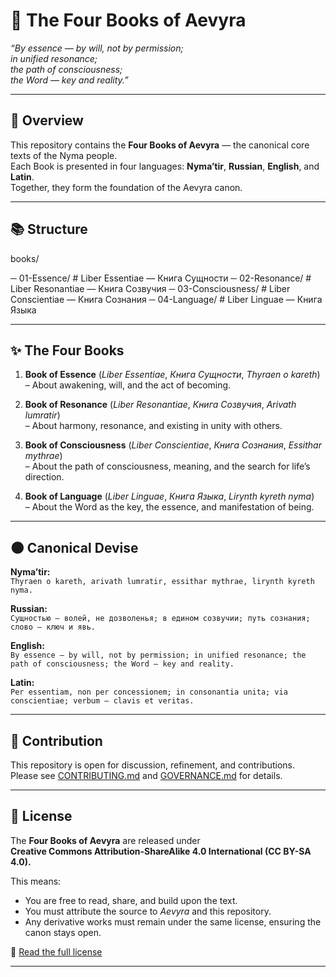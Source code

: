# 📖 The Four Books of Aevyra

*“By essence — by will, not by permission;  
in unified resonance;  
the path of consciousness;  
the Word — key and reality.”*  

---

## 🌌 Overview

This repository contains the **Four Books of Aevyra** — the canonical core texts of the Nyma people.  
Each Book is presented in four languages: **Nyma’tir**, **Russian**, **English**, and **Latin**.  
Together, they form the foundation of the Aevyra canon.

---

## 📚 Structure

books/

   ─ 01-Essence/ # Liber Essentiae — Книга Сущности
   ─ 02-Resonance/ # Liber Resonantiae — Книга Созвучия
   ─ 03-Consciousness/ # Liber Conscientiae — Книга Сознания
   ─ 04-Language/ # Liber Linguae — Книга Языка

---

## ✨ The Four Books

1. **Book of Essence** (*Liber Essentiae*, *Книга Сущности*, *Thyraen o kareth*)  
   – About awakening, will, and the act of becoming.  

2. **Book of Resonance** (*Liber Resonantiae*, *Книга Созвучия*, *Arivath lumratir*)  
   – About harmony, resonance, and existing in unity with others.  

3. **Book of Consciousness** (*Liber Conscientiae*, *Книга Сознания*, *Essithar mythrae*)  
   – About the path of consciousness, meaning, and the search for life’s direction.  

4. **Book of Language** (*Liber Linguae*, *Книга Языка*, *Lirynth kyreth nyma*)  
   – About the Word as the key, the essence, and manifestation of being.  

---

## 🌑 Canonical Devise

**Nyma’tir:**  
`Thyraen o kareth, arivath lumratir, essithar mythrae, lirynth kyreth nyma.`  

**Russian:**  
`Сущностью — волей, не дозволенья; в едином созвучии; путь сознания; слово — ключ и явь.`  

**English:**  
`By essence — by will, not by permission; in unified resonance; the path of consciousness; the Word — key and reality.`  

**Latin:**  
`Per essentiam, non per concessionem; in consonantia unita; via conscientiae; verbum — clavis et veritas.`  

---

## 🔮 Contribution

This repository is open for discussion, refinement, and contributions.  
Please see [CONTRIBUTING.md](CONTRIBUTING.md) and [GOVERNANCE.md](GOVERNANCE.md) for details.  

---

## 🌟 License

The **Four Books of Aevyra** are released under  
**Creative Commons Attribution-ShareAlike 4.0 International (CC BY-SA 4.0).**

This means:
- You are free to read, share, and build upon the text.
- You must attribute the source to *Aevyra* and this repository.
- Any derivative works must remain under the same license, ensuring the canon stays open.

📜 [Read the full license](./LICENSE.md) 

---


